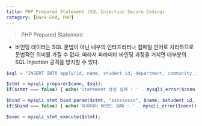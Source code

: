 ```yaml
---
title: PHP Prepared Statement (SQL Injection Secure Coding)
category: [Back-End, PHP]
---
```


> PHP Prepared Statement

- 바인딩 데이터는 SQL 문법이 아닌 내부의 인터프리터나 컴파일 언어로 처리하므로 문법적인 의미를 가질 수 없다. 따라서 파라미터 바인딩 과정을 거치면 대부분의 SQL Injection 공격을 방지할 수 있다.

```php
$sql = "INSERT INTO apply(id, name, student_id, department, community_id, phone, semester, tool, intro, file) VALUES (0, ?, ?, ?, ?, ?, ?, ?, ?, ?);";

$stmt = mysqli_prepare($conn, $sql);
if($stmt === false) { echo('Statement 생성 실패 : ' . mysqli_error($conn)); exit(); }

$bind = mysqli_stmt_bind_param($stmt, "sssssssss", $name, $student_id, $department, $snulife_id, $phone, $semester, $tool, $intro, $files);
if($bind === false) { echo('파라미터 바인드 실패 : ' . mysqli_error($conn)); exit(); }

$exec = mysqli_stmt_execute($stmt);
```